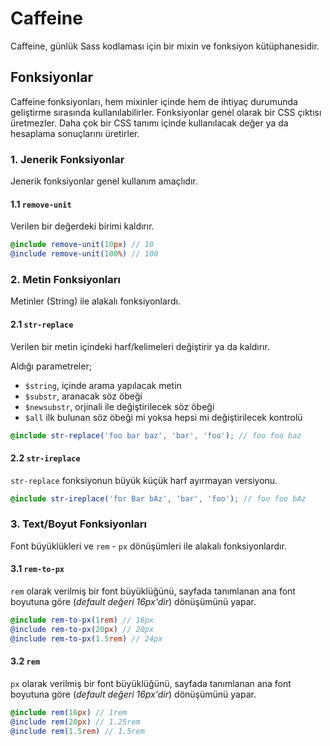 # Caffeine
Caffeine, günlük Sass kodlaması için bir mixin ve fonksiyon kütüphanesidir. 

## Fonksiyonlar
Caffeine fonksiyonları, hem mixinler içinde hem de ihtiyaç durumunda geliştirme sırasında kullanılabilirler. Fonksiyonlar genel olarak bir CSS çıktısı üretmezler. Daha çok bir CSS tanımı içinde kullanılacak değer ya da hesaplama sonuçlarını üretirler.

### 1. Jenerik Fonksiyonlar
Jenerik fonksiyonlar genel kullanım amaçlıdır.

#### 1.1 `remove-unit`
Verilen bir değerdeki birimi kaldırır.
```scss
@include remove-unit(10px) // 10
@include remove-unit(100%) // 100
```

### 2. Metin Fonksiyonları
Metinler (String) ile alakalı fonksiyonlardı.

#### 2.1 `str-replace`
Verilen bir metin içindeki harf/kelimeleri değiştirir ya da kaldırır.

Aldığı parametreler;
* `$string`, içinde arama yapılacak metin
* `$substr`, aranacak söz öbeği
* `$newsubstr`, orjinali ile değiştirilecek söz öbeği
* `$all` ilk bulunan söz öbeği mi yoksa hepsi mi değiştirilecek kontrolü

``` scss
@include str-replace('foo bar baz', 'bar', 'foo'); // foo foo baz
```

#### 2.2 `str-ireplace`
`str-replace` fonksiyonun büyük küçük harf ayırmayan versiyonu.
```scss
@include str-ireplace('for Bar bAz', 'bar', 'foo'); // foo foo bAz
```

### 3. Text/Boyut Fonksiyonları
Font büyüklükleri ve `rem` - `px` dönüşümleri ile alakalı fonksiyonlardır.

#### 3.1 `rem-to-px`
`rem` olarak verilmiş bir font büyüklüğünü, sayfada tanımlanan ana font boyutuna göre (_default değeri 16px'dir_) dönüşümünü yapar.

```scss
@include rem-to-px(1rem) // 16px
@include rem-to-px(20px) // 20px
@include rem-to-px(1.5rem) // 24px
```

#### 3.2 `rem`
`px` olarak verilmiş bir font büyüklüğünü, sayfada tanımlanan ana font boyutuna göre (_default değeri 16px'dir_) dönüşümünü yapar.

```scss
@include rem(16px) // 1rem
@include rem(20px) // 1.25rem
@include rem(1.5rem) // 1.5rem
```
